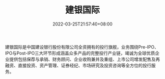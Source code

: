 ﻿---
weight: 
title: "建银国际"
description: "建银国际是中国建设银行股份有限公司全资拥有的投行旗舰，业务围绕Pre-IPO、IPO与Post-IPO三大环节形成涵盖众多产品的完整投行产业链，竭诚为全球优质企业提供包括保荐与承销、财..."
date: 2022-03-25T21:57:40+08:00
lastmod: 2022-03-25T16:45:40+08:00
draft: false
authors: ["Metabd"]
featuredImage: "jianyinguoji.jpg"
link: ""
tags: ["投资机构","建银国际"]
categories: ["navigation"]
navigation: ["投资机构"]
lightgallery: true
toc: true
pinned: false
recommend: false
recommend1: false
---
建银国际是中国建设银行股份有限公司全资拥有的投行旗舰，业务围绕Pre-IPO、IPO与Post-IPO三大环节形成涵盖众多产品的完整投行产业链，竭诚为全球优质企业提供包括保荐与承销、财务顾问、企业收购兼并及重组、上市公司增发配售及再融资、直接投资、资产管理、证券经纪、市场研究及投资咨询等全方位的投行服务。
